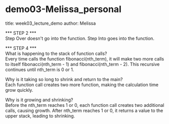 # demo03-Melissa_personal
title: week03_lecture_demo
author: Melissa

*** STEP 2 ***   
Step Over doesn't go into the function. Step Into goes into the function.

*** STEP 4 ***   
What is happening to the stack of function calls?   
Every time calls the function fibonacci(nth_term), it will make two more calls to itself fibonacci(nth_term - 1) and fibonacci(nth_term - 2). This recursive continues until nth_term is 0 or 1.   

Why is it taking so long to shrink and return to the main?   
Each function call creates two more function, making the calculation time grow quickly.   

Why is it growing and shrinking?   
Before the nth_term reaches 1 or 0, each function call creates two additional calls, causing growth. After nth_term reaches 1 or 0, it returns a value to the upper stack, leading to shrinking.   